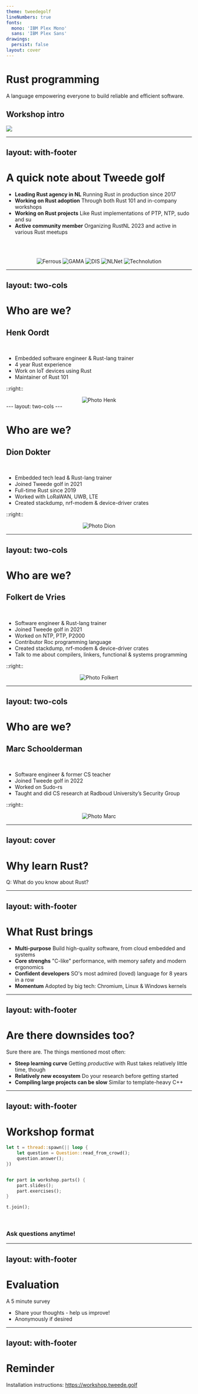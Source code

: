 ```yaml
---
theme: tweedegolf
lineNumbers: true
fonts:
  mono: 'IBM Plex Mono'
  sans: 'IBM Plex Sans'
drawings:
  persist: false
layout: cover
---
```



# Rust programming

A language empowering everyone
to build reliable and efficient software.

## Workshop intro
<img src="https://raw.githubusercontent.com/tweedegolf/slidev-theme-tweedegolf/1bc81d09e326fcecb531108a5a3bcd9e1856dd84/images/shield-large.png" class=bg-image>

---
layout: with-footer
---

# A quick note about Tweede golf

- **Leading Rust agency in NL** Running Rust in production since 2017
- **Working on Rust adoption** Through both Rust 101 and in-company workshops
- **Working on Rust projects** Like Rust implementations of PTP, NTP, sudo and su
- **Active community member** Organizing RustNL 2023 and active in various Rust meetups

<br/><br/>

<center>
  <img class="logo-small" src="https://tweedegolf.nl/06f290cc0f37.png" alt="Ferrous">
  <img class="logo-small" src="https://tweedegolf.nl/21df02fc203f.png" alt="GAMA">
  <img class="logo-small" src="https://tweedegolf.nl/0e1499aea7d7.jpg" alt="DIS">
  <img class="logo-small" src="https://tweedegolf.nl/ca5589b58a30.png" alt="NLNet">
  <img class="logo-small" src="https://tweedegolf.nl/1495c30ec80b.png" alt="Technolution">
</center>

---
layout: two-cols
---

# Who are we?

## Henk Oordt
<br/>

- Embedded software engineer & Rust-lang trainer
- 4 year Rust experience
- Work on IoT devices using Rust
- Maintainer of Rust 101

::right::
<center>
  <img class="face" src="https://tweedegolf.nl/images/henk.jpg" alt="Photo Henk"/>
</center>
---
layout: two-cols
---

# Who are we?

##  Dion Dokter
<br/>

- Embedded tech lead & Rust-lang trainer
- Joined Tweede golf in 2021
- Full-time Rust since 2019
- Worked with LoRaWAN, UWB, LTE
- Created stackdump, nrf-modem & device-driver crates

::right::
<center>
  <img class="face" src="https://tweedegolf.nl/images/dion.jpg" alt="Photo Dion"/>
</center>

---
layout: two-cols
---

# Who are we?

##  Folkert de Vries
<br/>

- Software engineer & Rust-lang trainer
- Joined Tweede golf in 2021
- Worked on NTP, PTP, P2000
- Contributor Roc programming language
- Created stackdump, nrf-modem & device-driver crates
- Talk to me about compilers, linkers, functional & systems programming

::right::
<center>
  <img class="face" src="https://tweedegolf.nl/images/folkert.jpg" alt="Photo Folkert"/>
</center>

---
layout: two-cols
---

# Who are we?

##  Marc Schoolderman
<br/>

- Software engineer & former CS teacher
- Joined Tweede golf in 2022
- Worked on Sudo-rs
- Taught and did CS research at Radboud University’s Security Group

::right::
<center>
  <img class="face" src="https://tweedegolf.nl/images/marcvoortgwebsite.jpg" alt="Photo Marc"/>
</center>


---
layout: cover
---

# Why learn Rust?


Q: What do you know about Rust?

---
layout: with-footer
---

# What Rust brings


- **Multi-purpose** Build high-quality software, from cloud embedded and systems
- **Core strenghs** "C-like" performance, with memory safety and modern ergonomics
- **Confident developers** SO's most admired (loved) language for 8 years in a row
- **Momentum** Adopted by big tech: Chromium, Linux & Windows kernels

---
layout: with-footer
---

# Are there downsides too?

Sure there are. The things mentioned most often:

- **Steep learning curve** Getting *productive* with Rust takes relatively little time, though
- **Relatively new ecosystem** Do your research before getting started
- **Compiling large projects can be slow** Similar to template-heavy C++

---
layout: with-footer
---
# Workshop format

```rust
let t = thread::spawn(|| loop {
    let question = Question::read_from_crowd();
    question.answer();
})


for part in workshop.parts() {
    part.slides();
    part.exercises();
}

t.join();

```
<br/>

### Ask questions anytime!

---
layout: with-footer
---

# Evaluation

A 5 minute survey

- Share your thoughts - help us improve!
- Anonymously if desired

---
layout: with-footer
---

# Reminder

Installation instructions: <https://workshop.tweede.golf>


